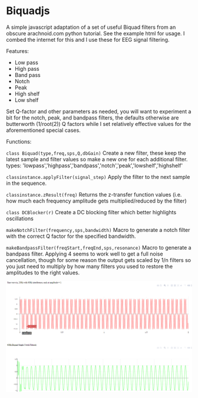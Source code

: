 # Biquadjs
A simple javascript adaptation of a set of useful Biquad filters from an obscure arachnoid.com python tutorial. See the example html for usage. I combed the internet for this and I use these for EEG signal filtering.

Features:
* Low pass
* High pass
* Band pass
* Notch
* Peak
* High shelf
* Low shelf

Set Q-factor and other parameters as needed, you will want to experiment a bit for the notch, peak, and bandpass filters, the defaults otherwise are butterworth (1/root(2)) Q factors while I set relatively effective values for the aforementioned special cases.

Functions:

`class Biquad(type,freq,sps,Q,dbGain)` Create a new filter, these keep the latest sample and filter values so make a new one for each additional filter.
types: 'lowpass','highpass','bandpass','notch','peak','lowshelf','highshelf'

`classinstance.applyFilter(signal_step)` Apply the filter to the next sample in the sequence. 

`classinstance.zResult(freq)` Returns the z-transfer function values (i.e. how much each frequency amplitude gets multiplied/reduced by the filter)

`class DCBlocker(r)` Create a DC blocking filter which better highlights oscillations

`makeNotchFilter(frequency,sps,bandwidth)` Macro to generate a notch filter with the correct Q factor for the specified bandwidth.

`makeBandpassFilter(freqStart,freqEnd,sps,resonance)` Macro to generate a bandpass filter. Applying 4 seems to work well to get a full noise cancellation, though for some reason the output gets scaled by 1/n filters so you just need to multiply by how many filters you used to restore the amplitudes to the right values.

![capture](Capture.PNG)
